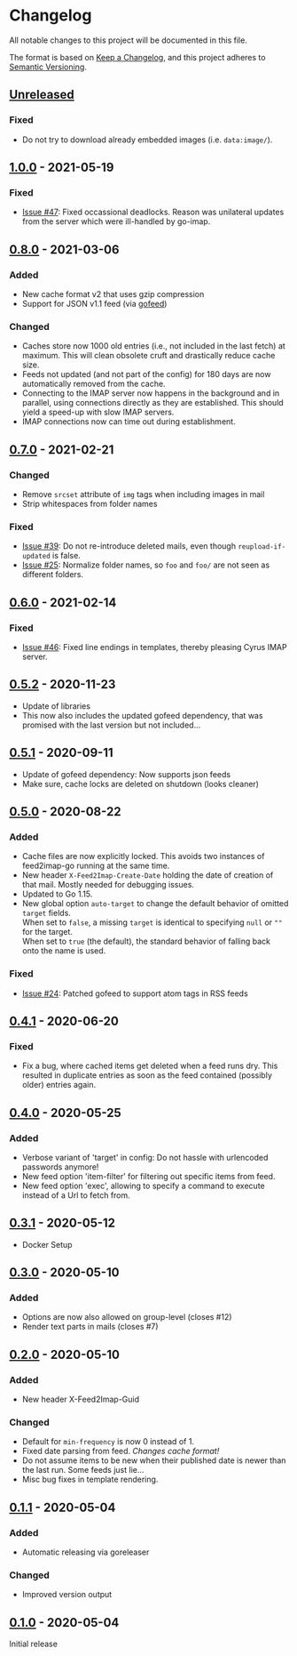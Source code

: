 # Changelog
All notable changes to this project will be documented in this file.

The format is based on [Keep a Changelog](https://keepachangelog.com/en/1.0.0/),
and this project adheres to [Semantic Versioning](https://semver.org/spec/v2.0.0.html).

## [Unreleased]
### Fixed
- Do not try to download already embedded images (i.e. `data:image/`).
## [1.0.0] - 2021-05-19
### Fixed
- [Issue #47](https://github.com/Necoro/feed2imap-go/issues/47): Fixed occassional deadlocks. Reason was unilateral updates from the server which were ill-handled by go-imap.

## [0.8.0] - 2021-03-06
### Added
- New cache format v2 that uses gzip compression
- Support for JSON v1.1 feed (via [gofeed](https://github.com/mmcdole/gofeed/pull/169))
### Changed
- Caches store now 1000 old entries (i.e., not included in the last fetch) at maximum. This will clean obsolete cruft and drastically reduce cache size.
- Feeds not updated (and not part of the config) for 180 days are now automatically removed from the cache.
- Connecting to the IMAP server now happens in the background and in parallel, using connections directly as they are established. This should yield a speed-up with slow IMAP servers.
- IMAP connections now can time out during establishment.

## [0.7.0] - 2021-02-21
### Changed
- Remove `srcset` attribute of `img` tags when including images in mail
- Strip whitespaces from folder names

### Fixed
- [Issue #39](https://github.com/Necoro/feed2imap-go/issues/39): Do not re-introduce deleted mails, even though `reupload-if-updated` is false.
- [Issue #25](https://github.com/Necoro/feed2imap-go/issues/25): Normalize folder names, so `foo` and `foo/` are not seen as different folders.

## [0.6.0] - 2021-02-14
### Fixed
- [Issue #46](https://github.com/Necoro/feed2imap-go/issues/46): Fixed line endings in templates, thereby pleasing Cyrus IMAP server.

## [0.5.2] - 2020-11-23
- Update of libraries
- This now also includes the updated gofeed dependency, that was promised with the last version but not included...

## [0.5.1] - 2020-09-11
- Update of gofeed dependency: Now supports json feeds
- Make sure, cache locks are deleted on shutdown (looks cleaner)

## [0.5.0] - 2020-08-22
### Added
- Cache files are now explicitly locked. This avoids two instances of feed2imap-go running at the same time.
- New header `X-Feed2Imap-Create-Date` holding the date of creation of that mail. Mostly needed for debugging issues.
- Updated to Go 1.15.
- New global option `auto-target` to change the default behavior of omitted `target` fields.  
  When set to `false`, a missing `target` is identical to specifying `null` or `""` for the target.  
  When set to `true` (the default), the standard behavior of falling back onto the name is used.

### Fixed
- [Issue #24](https://github.com/Necoro/feed2imap-go/issues/24): Patched gofeed to support atom tags in RSS feeds

## [0.4.1] - 2020-06-20
### Fixed
- Fix a bug, where cached items get deleted when a feed runs dry. 
This resulted in duplicate entries as soon as the feed contained (possibly older) entries again. 

## [0.4.0] - 2020-05-25
### Added
- Verbose variant of 'target' in config: Do not hassle with urlencoded passwords anymore!
- New feed option 'item-filter' for filtering out specific items from feed.
- New feed option 'exec', allowing to specify a command to execute instead of a Url to fetch from.

## [0.3.1] - 2020-05-12
- Docker Setup

## [0.3.0] - 2020-05-10
### Added
- Options are now also allowed on group-level (closes #12)
- Render text parts in mails (closes #7)

## [0.2.0] - 2020-05-10
### Added
- New header X-Feed2Imap-Guid

### Changed
- Default for `min-frequency` is now 0 instead of 1.
- Fixed date parsing from feed. _Changes cache format!_
- Do not assume items to be new when their published date is newer than the last run. Some feeds just lie...
- Misc bug fixes in template rendering.

## [0.1.1] - 2020-05-04

### Added
- Automatic releasing via goreleaser

### Changed
- Improved version output

## [0.1.0] - 2020-05-04

Initial release

[Unreleased]: https://github.com/Necoro/feed2imap-go/compare/v1.0.0...HEAD
[1.0.0]: https://github.com/Necoro/feed2imap-go/compare/v0.8.0...v1.0.0
[0.8.0]: https://github.com/Necoro/feed2imap-go/compare/v0.7.0...v0.8.0
[0.7.0]: https://github.com/Necoro/feed2imap-go/compare/v0.6.0...v0.7.0
[0.6.0]: https://github.com/Necoro/feed2imap-go/compare/v0.5.2...v0.6.0
[0.5.2]: https://github.com/Necoro/feed2imap-go/compare/v0.5.1...v0.5.2
[0.5.1]: https://github.com/Necoro/feed2imap-go/compare/v0.5.0...v0.5.1
[0.5.0]: https://github.com/Necoro/feed2imap-go/compare/v0.4.1...v0.5.0
[0.4.1]: https://github.com/Necoro/feed2imap-go/compare/v0.4.0...v0.4.1
[0.4.0]: https://github.com/Necoro/feed2imap-go/compare/v0.3.1...v0.4.0
[0.3.1]: https://github.com/Necoro/feed2imap-go/compare/v0.3.0...v0.3.1
[0.3.0]: https://github.com/Necoro/feed2imap-go/compare/v0.2.0...v0.3.0
[0.2.0]: https://github.com/Necoro/feed2imap-go/compare/v0.1.1...v0.2.0
[0.1.1]: https://github.com/Necoro/feed2imap-go/compare/v0.1.0...v0.1.1
[0.1.0]: https://github.com/Necoro/feed2imap-go/releases/tag/v0.1.0
